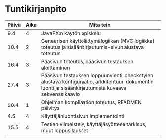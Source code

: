 # Tuntikirjanpito

| **Päivä** | **Aika** | **Mitä tein**                                                |
| --------- | -------- | ------------------------------------------------------------ |
| 9.4       | 4        | JavaFX:n käytön opiskelu                                     |
| 10.4      | 2        | Geneerisen käyttöliittymälogiikan (MVC logiikka) toteutus ja sisäänkirjautumis-sivun alustava toteutus |
| 16.4      | 3        | Pääsivun toteutus, pääsivun testauksen aloittaminen          |
| 27.4      | 3        | Pääsivun testauksen loppuunvienti, checkstylen alustava konfiguraatio, arkkitehtuuri dokumentin luonti ja sisäänkirjautumista kuvaava sekvenssikaavio |
| 28.4      | 1        | Ohjelman kompilaation toteutus, READMEN päivitys             |
| 4.5       | 4        | Käyttäjänluontisivun implementointi                          |
| 15.5      | 4        | Testien viimeistely, käyttäjäsyötteen tarkisus, muut loppusilaukset |

